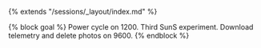 {% extends "/sessions/_layout/index.md" %}

{% block goal %}
Power cycle on 1200. Third SunS experiment. Download telemetry and delete photos on 9600. 
{% endblock %}
